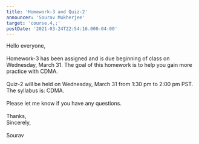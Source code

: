 ```yaml
---
title: 'Homework-3 and Quiz-2'
announcer: 'Sourav Mukherjee'
target: 'course.4,;'
postDate: '2021-03-24T22:54:16.000-04:00'
---
```


Hello everyone,
&NewLine;  
&NewLine;  
Homework-3 has been assigned and is due beginning of class on Wednesday, March 31. The goal of this homework is to help you gain more practice with CDMA.
&NewLine;  
&NewLine;  
Quiz-2 will be held on Wednesday, March 31 from 1:30 pm to 2:00 pm PST. The syllabus is: CDMA.
&NewLine;  
&NewLine;  
Please let me know if you have any questions.
&NewLine;  
&NewLine;  
Thanks,
&NewLine;  
Sincerely,
&NewLine;  
&NewLine;  
Sourav
